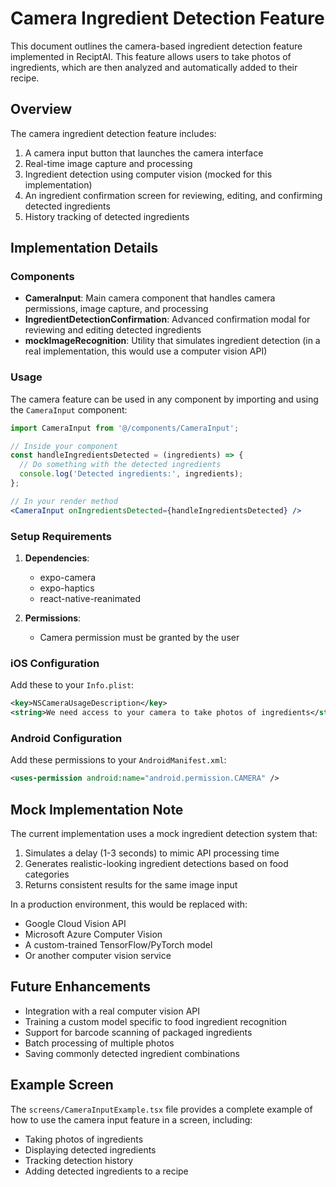# Camera Ingredient Detection Feature

This document outlines the camera-based ingredient detection feature implemented in ReciptAI. This feature allows users to take photos of ingredients, which are then analyzed and automatically added to their recipe.

## Overview

The camera ingredient detection feature includes:

1. A camera input button that launches the camera interface
2. Real-time image capture and processing
3. Ingredient detection using computer vision (mocked for this implementation)
4. An ingredient confirmation screen for reviewing, editing, and confirming detected ingredients
5. History tracking of detected ingredients

## Implementation Details

### Components

- **CameraInput**: Main camera component that handles camera permissions, image capture, and processing
- **IngredientDetectionConfirmation**: Advanced confirmation modal for reviewing and editing detected ingredients
- **mockImageRecognition**: Utility that simulates ingredient detection (in a real implementation, this would use a computer vision API)

### Usage

The camera feature can be used in any component by importing and using the `CameraInput` component:

```jsx
import CameraInput from '@/components/CameraInput';

// Inside your component
const handleIngredientsDetected = (ingredients) => {
  // Do something with the detected ingredients
  console.log('Detected ingredients:', ingredients);
};

// In your render method
<CameraInput onIngredientsDetected={handleIngredientsDetected} />
```

### Setup Requirements

1. **Dependencies**:
   - expo-camera
   - expo-haptics
   - react-native-reanimated

2. **Permissions**:
   - Camera permission must be granted by the user

### iOS Configuration

Add these to your `Info.plist`:

```xml
<key>NSCameraUsageDescription</key>
<string>We need access to your camera to take photos of ingredients</string>
```

### Android Configuration

Add these permissions to your `AndroidManifest.xml`:

```xml
<uses-permission android:name="android.permission.CAMERA" />
```

## Mock Implementation Note

The current implementation uses a mock ingredient detection system that:

1. Simulates a delay (1-3 seconds) to mimic API processing time
2. Generates realistic-looking ingredient detections based on food categories
3. Returns consistent results for the same image input

In a production environment, this would be replaced with:
- Google Cloud Vision API
- Microsoft Azure Computer Vision
- A custom-trained TensorFlow/PyTorch model
- Or another computer vision service

## Future Enhancements

- Integration with a real computer vision API
- Training a custom model specific to food ingredient recognition
- Support for barcode scanning of packaged ingredients
- Batch processing of multiple photos
- Saving commonly detected ingredient combinations

## Example Screen

The `screens/CameraInputExample.tsx` file provides a complete example of how to use the camera input feature in a screen, including:

- Taking photos of ingredients
- Displaying detected ingredients
- Tracking detection history
- Adding detected ingredients to a recipe 